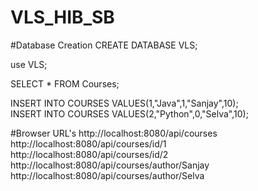 # VLS_HIB_SB

#Database Creation
CREATE DATABASE VLS;

use VLS;


SELECT * FROM Courses;

INSERT INTO COURSES VALUES(1,"Java",1,"Sanjay",10);<br /> 
INSERT INTO COURSES VALUES(2,"Python",0,"Selva",10);


#Browser URL's
http://localhost:8080/api/courses
http://localhost:8080/api/courses/id/1
http://localhost:8080/api/courses/id/2
http://localhost:8080/api/courses/author/Sanjay
http://localhost:8080/api/courses/author/Selva

